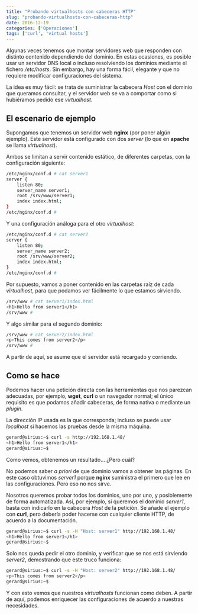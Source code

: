 ```yaml
---
title: "Probando virtualhosts con cabeceras HTTP"
slug: "probando-virtualhosts-con-cabeceras-http"
date: 2016-12-19
categories: ['Operaciones']
tags: ['curl', 'virtual hosts']
---
```


Algunas veces tenemos que montar servidores web que responden con distinto contenido dependiendo del dominio. En estas ocasiones, es posible usar un servidor DNS local o incluso resolviendo los dominios mediante el fichero */etc/hosts*. Sin embargo, hay una forma fácil, elegante y que no requiere modificar configuraciones del sistema.<!--more-->

La idea es muy fácil: se trata de suministrar la cabecera *Host* con el dominio que queramos consultar, y el servidor web se va a comportar como si hubiéramos pedido ese *virtualhost*.

## El escenario de ejemplo

Supongamos que tenemos un servidor web **nginx** (por poner algún ejemplo). Este servidor está configurado con dos *server* (lo que en **apache** se llama *virtualhost*).

Ambos se limitan a servir contenido estático, de diferentes carpetas, con la configuración siguiente:

```bash
/etc/nginx/conf.d # cat server1
server {
	listen 80;
	server_name server1;
	root /srv/www/server1;
	index index.html;
}
/etc/nginx/conf.d # 
```

Y una configuración análoga para el otro *virtualhost*:

```bash
/etc/nginx/conf.d # cat server2
server {
	listen 80;
	server_name server2;
	root /srv/www/server2;
	index index.html;
}
/etc/nginx/conf.d # 
```

Por supuesto, vamos a poner contenido en las carpetas raíz de cada *virtualhost*, para que podamos ver fácilmente lo que estamos sirviendo.

```bash
/srv/www # cat server1/index.html 
<h1>Hello from server1</h1>
/srv/www # 
```

Y algo similar para el segundo dominio:

```bash
/srv/www # cat server2/index.html 
<p>This comes from server2</p>
/srv/www # 
```

A partir de aquí, se asume que el servidor está recargado y corriendo.

## Como se hace

Podemos hacer una petición directa con las herramientas que nos parezcan adecuadas, por ejemplo, **wget**, **curl** o un navegador normal; el único requisito es que podamos añadir cabeceras, de forma nativa o mediante un *plugin*.

La dirección IP usada es la que corresponda; incluso se puede usar *localhost* si hacemos las pruebas desde la misma máquina.

```bash
gerard@sirius:~$ curl -s http://192.168.1.48/
<h1>Hello from server1</h1>
gerard@sirius:~$ 
```

Como vemos, obtenemos un resultado... ¿Pero cuál?

No podemos saber *a priori* de que dominio vamos a obtener las páginas. En este caso obtuvimos *server1* porque **nginx** suministra el primero que lee en las configuraciones. Pero eso no nos sirve.

Nosotros queremos probar todos los dominios, uno por uno, y posiblemente de forma automatizada. Así, por ejemplo, si queremos el dominio *server1*, basta con indicarlo en la cabecera *Host* de la petición. Se añade el ejemplo con **curl**, pero debería poder hacerse con cualquier cliente HTTP, de acuerdo a la documentación.

```bash
gerard@sirius:~$ curl -s -H "Host: server1" http://192.168.1.48/
<h1>Hello from server1</h1>
gerard@sirius:~$ 
```

Solo nos queda pedir el otro dominio, y verificar que se nos está sirviendo *server2*, demostrando que este truco funciona:

```bash
gerard@sirius:~$ curl -s -H "Host: server2" http://192.168.1.48/
<p>This comes from server2</p>
gerard@sirius:~$ 
```

Y con esto vemos que nuestros *virtualhosts* funcionan como deben. A partir de aquí, podemos enriquecer las configuraciones de acuerdo a nuestras necesidades.

